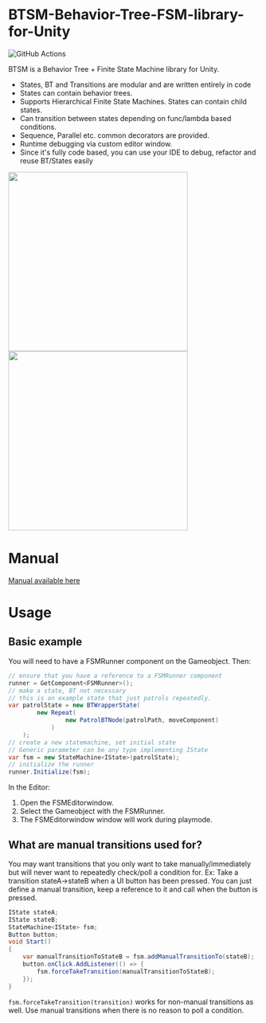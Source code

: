 # BTSM-Behavior-Tree-FSM-library-for-Unity
![GitHub Actions](https://github.com/BDeshiDev/BTSM-Behavior-Tree-FSM-library-for-Unity/actions/workflows/UPMBranchUpdate.yml/badge.svg)

BTSM is a Behavior Tree + Finite State Machine library for Unity.
- States, BT and Transitions are modular and are written entirely in code
- States can contain behavior trees.
- Supports Hierarchical Finite State Machines. States can contain child states.
- Can transition between states depending on func/lambda based conditions.
- Sequence, Parallel etc. common decorators are provided.
- Runtime debugging via custom editor window.
- Since it's fully code based, you can use your IDE to debug, refactor and reuse BT/States easily
<img src="https://github.com/BDeshiDev/BTSM-Behavior-Tree-FSM-library-for-Unity/assets/17526821/f0e6b3d5-9bee-4b6d-9678-f391be67cb23" height="360" />
<img src="https://github.com/BDeshiDev/BTSM-Behavior-Tree-FSM-library-for-Unity/assets/17526821/30f21259-0fa5-43bf-9563-00bf68bf0f00" height="360" />

# Manual
[Manual available here](https://bdeshidev.github.io/BTSM-Behavior-Tree-FSM-library-for-Unity/manual/) 
# Usage

## Basic example
You will need to have a FSMRunner component on the Gameobject. Then:
```csharp
// ensure that you have a reference to a FSMRunner component
runner = GetComponent<FSMRunner>();
// make a state, BT not necessary
// this is an example state that just patrols repeatedly.
var patrolState = new BTWrapperState(
        new Repeat(
                new PatrolBTNode(patrolPath, moveComponent)
            )
    );
// create a new statemachine, set initial state
// Generic parameter can be any type implementing IState
var fsm = new StateMachine<IState>(patrolState);
// initialize the runner
runner.Initialize(fsm);
```
In the Editor:
1. Open the FSMEditorwindow.
1. Select the Gameobject with the FSMRunner.
1. The FSMEditorwindow window will work during playmode.

## What are manual transitions used for?
You may want transitions that you only want to take manually/immediately but will never want to repeatedly check/poll a condition for. Ex: Take a transition stateA->stateB when a UI button has been pressed. 
You can just define a manual transition, keep a reference to it and call when the button is pressed.
```csharp
IState stateA;
IState stateB;
StateMachine<IState> fsm;
Button button;
void Start()
{
    var manualTransitionToStateB = fsm.addManualTransitionTo(stateB);
    button.onClick.AddListener(() => {
        fsm.forceTakeTransition(manualTransitionToStateB);
    });
}
```
`fsm.forceTakeTransition(transition)` works for non-manual transitions as well. Use manual transitions when there is no reason to poll a condition.